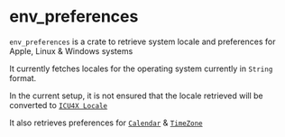 <!-- cargo-rdme start -->

# env_preferences

`env_preferences` is a crate to retrieve system locale and preferences for 
Apple, Linux & Windows systems

It currently fetches locales for the operating system
currently in `String` format. 

In the current setup, it is not ensured that the locale retrieved will be 
converted to [`ICU4X Locale`](https://crates.io/crates/icu_locale)

It also retrieves preferences for [`Calendar`](https://crates.io/crates/icu_calendar) 
& [`TimeZone`](https://crates.io/crates/icu_timezone) 

<!-- cargo-rdme end -->
